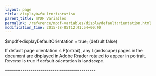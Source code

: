 ```yaml
---
layout: page
title: displayDefaultOrientation
parent_title: mPDF Variables
permalink: /reference/mpdf-variables/displaydefaultorientation.html
modification_time: 2015-08-05T12:01:54+00:00
---
```


<p>

$mpdf-&gt;displayDefaultOrientation = true; (default false)

If default page orientation is P(ortrait), any L(andscape) pages in the document are displayed in Adobe Reader rotated to appear in portrait. Reverse is true if default orientation is landscape.

----------------------------------------------</p>
